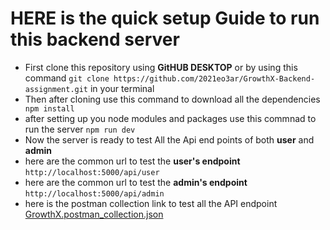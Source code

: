 # HERE is the quick setup Guide to run this backend server
- First clone this repository using **GitHUB DESKTOP** or by using this command  ```git clone https://github.com/2021eo3ar/GrowthX-Backend-assignment.git``` in your terminal
- Then after cloning use this command to download all the dependencies `` npm install``
- after setting up you node modules and packages use this commnad to run the server ```npm run dev```
- Now the server is ready to test All the Api end points of both **user** and **admin**
- here are the common url to test the **user's endpoint**  ``http://localhost:5000/api/user``
- here are the common url to test the **admin's endpoint**  ``http://localhost:5000/api/admin``
- here is the postman collection link to test all the API endpoint [GrowthX.postman_collection.json](https://github.com/user-attachments/files/17345907/GrowthX.postman_collection.json)
